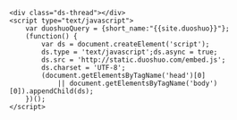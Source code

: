 <!-- Duoshuo Comment BEGIN -->
	<div class="ds-thread"></div>
	<script type="text/javascript">
		var duoshuoQuery = {short_name:"{{site.duoshuo}}"};
		(function() {
			var ds = document.createElement('script');
			ds.type = 'text/javascript';ds.async = true;
			ds.src = 'http://static.duoshuo.com/embed.js';
			ds.charset = 'UTF-8';
			(document.getElementsByTagName('head')[0] 
				|| document.getElementsByTagName('body')[0]).appendChild(ds);
		})();
	</script>
<!-- Duoshuo Comment END -->		
